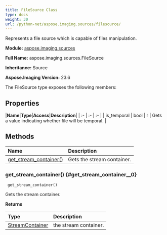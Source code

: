 ```yaml
---
title: FileSource Class
type: docs
weight: 30
url: /python-net/aspose.imaging.sources/filesource/
---
```


Represents a file source which is capable of files manipulation.

**Module:** [aspose.imaging.sources](/imaging/python-net/aspose.imaging.sources/)

**Full Name:** aspose.imaging.sources.FileSource

**Inheritance:** Source

**Aspose.Imaging Version:** 23.6

The FileSource type exposes the following members:
## **Properties**
|**Name**|**Type**|**Access**|**Description**|
| :- | :- | :- |
| is_temporal | bool | r | Gets a value indicating whether file will be temporal. |
## **Methods**
| **Name** | **Description** |
| :- | :- |
| [get_stream_container()](#get_stream_container__0) | Gets the stream container. |

### get_stream_container() {#get_stream_container__0}


```
 get_stream_container() 
```

Gets the stream container.

**Returns**

| Type | Description |
| :- | :- |
| [StreamContainer](/imaging/python-net/aspose.imaging/streamcontainer) | the stream container. |


